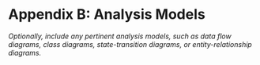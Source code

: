 Appendix B: Analysis Models
===========================

*Optionally, include any pertinent analysis models, such as data flow
diagrams, class diagrams, state-transition diagrams, or entity-relationship
diagrams.*
